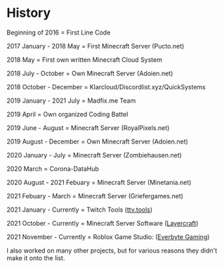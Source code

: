 # History
Beginning of 2016 = First Line Code

2017 January - 2018 May = First Minecraft Server (Pucto.net)

2018 May = First own written Minecraft Cloud System

2018 July - October = Own Minecraft Server (Adoien.net)

2018 October - December = Klarcloud/Discordlist.xyz/QuickSystems

2019 January - 2021 July = Madfix.me Team

2019 April = Own organized Coding Battel

2019 June - August = Minecraft Server (RoyalPixels.net)

2019 August - December = Own Minecraft Server (Adoien.net)

2020 January - July = Minecraft Server (Zombiehausen.net)

2020 March = Corona-DataHub

2020 August - 2021 Febuary = Minecraft Server (Minetania.net)

2021 Febuary - March = Minecraft Server (Griefergames.net)

2021 January - Currently = Twitch Tools ([ttv.tools](https://ttv.tools))

2021 October - Currently = Minecraft Server Software ([Layercraft](https://github.com/Layercraft))

2021 November - Currently = Roblox Game Studio: ([Everbyte Gaming](https://github.com/EverByteGaming))

I also worked on many other projects, but for various reasons they didn't make it onto the list.
